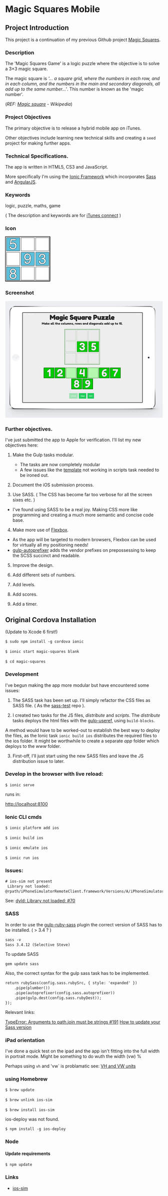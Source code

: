 # Magic Squares Mobile

## Project Introduction

This project is a continuation of my previous Github project [Magic Squares](https://github.com/russellf9/magic-squares).

### Description

The 'Magic Squares Game' is a logic puzzle where the objective is to solve a 3×3 magic square.

The magic square is _'... a square grid, where the numbers in each row, and in each column, and the numbers in the main and secondary diagonals, all add up to the same number...'_. This number is known as the 'magic number'. 

(_REF: [Magic square](http://en.wikipedia.org/wiki/Magic_square) - Wikipedia_)

### Project Objectives

The primary objective is to release a hybrid mobile app on iTunes.

Other objectives include learning new technical skills and creating a `seed` project for making further apps.

### Technical Specifications.

The app is written in HTML5, CS3 and JavaScript.

More specifically I'm using the [Ionic Framework](http://ionicframework.com) which incorporates [Sass](http://sass-lang.com) and [AngularJS](http://angularjs.org/).


### Keywords

logic, puzzle, maths, game

( The description and keywords are for [iTunes connect](itunesconnect.apple.com) )


### Icon

![Icon](/design/Icon-72@2x.jpg?raw=true "Magic Squares Icon")

### Screenshot

![Screenshot](/design/magicSquaresiPad_small.png?raw=true "Magic Squares Mockup")


### Further objectives.

I've just submitted the app to Apple for verification. I'll list my new objectives here:

1. Make the Gulp tasks modular.
    * The tasks are now completely modular
    * A few issues like the [template](https://github.com/sindresorhus/gulp-template) not working in scripts task needed to be ironed out.

2. Document the iOS submission process.

3. Use SASS. ( The CSS has become far too verbose for all the screen sixes etc. )
  * I've found using SASS to be a real joy. Making CSS more like programming and creating a much more semantic and concise code base.

4. Make more use of [Flexbox](http://www.sketchingwithcss.com/samplechapter/cheatsheet.html).
 * As the app will be targeted to modern browsers, Flexbox can be used for virtually all my positioning needs!
 * [gulp-autoprefixer](https://www.npmjs.com/package/gulp-autoprefixer) adds the vendor prefixes on prepossessing to keep the SCSS succinct and readable.

5. Improve the design.

6. Add different sets of numbers.

7. Add levels.

8. Add scores.

9. Add a timer.


## Original Cordova Installation

(Update to Xcode 6 first!)

```
$ sudo npm install -g cordova ionic

$ ionic start magic-squares blank

$ cd magic-squares

```


### Development

I've begun making the app more modular but have encountered some issues:

1. The SASS task has been set up. I'll simply refactor the CSS files as SASS file. ( As the [sass-test](https://github.com/russellf9/sass-test) repo ).

2. I created two tasks for the JS files, _distribute_ and _scripts_. The _distribute_ tasks deploys the html files with the [gulp-useref](https://www.npmjs.com/package/gulp-useref), using `build-blocks`.

A method would have to be worked-out to establish the best way to deploy the files, as the Ionic task `ionic build ios` distributes the required files to the ios folder. It might be worthwhile to create a separate _app_ folder which deploys to the _www_ folder.

3. First-off, I'll just start using the new SASS files and leave the JS distribution issue to later.


### Develop in the browser with live reload:

```
$ ionic serve
```

runs in:

[http://localhost:8100](http://localhost:8100/#/)



### Ionic CLI cmds

```
$ ionic platform add ios

$ ionic build ios

$ ionic emulate ios

$ ionic run ios

```

### Issues:

```
# ios-sim not present
 Library not loaded: @rpath/iPhoneSimulatorRemoteClient.framework/Versions/A/iPhoneSimulatorRemoteClient
```

See: [dyld: Library not loaded: #70](https://github.com/phonegap/ios-sim/issues/70)


### SASS

In order to use the [gulp-ruby-sass](https://github.com/sindresorhus/gulp-ruby-sass) plugin the correct version of SASS has to be installed. ( > 3.4 ? )

```
sass -v
Sass 3.4.12 (Selective Steve)
```

To update SASS

```
gem update sass
```

Also, the correct syntax for the gulp sass task has to be implemented.

```
return rubySass(config.sass.rubySrc, { style: 'expanded' })
    .pipe(plumber())
    .pipe(autoprefixer(config.sass.autoprefixer))
    .pipe(gulp.dest(config.sass.rubyDest));
});

```

Relevant links:

[TypeError: Arguments to path.join must be strings #191](https://github.com/sindresorhus/gulp-ruby-sass/issues/191)
[How to update your Sass version](http://www.codechewing.com/library/update-sass-version/)

### iPad orientation

I've done a quick test on the ipad and the app isn't fitting into the full width in portrait mode. Might be something to do wuth the width (vw) %

Perhaps using `vh` and 'vw` is problamatic see: [VH and VW units](https://gist.github.com/pburtchaell/e702f441ba9b3f76f587)


### using Homebrew

```
$ brew update

$ brew unlink ios-sim

$ brew install ios-sim
```


ios-deploy was not found.

```
$ npm install -g ios-deploy
```


### Node

#### Update requirements 

```
$ npm update
```

### Links

* [ios-sim](https://github.com/phonegap/ios-sim)
